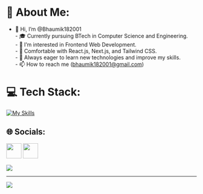 # 💫 About Me:
- 👋 Hi, I’m @Bhaumik182001 <br>- 🎓 Currently pursuing BTech in Computer Science and Engineering. <br>- 👀 I’m interested in Frontend Web Development.<br>- 🔭 Comfortable with React.js, Next.js, and Tailwind CSS.<br>- 🌱 Always eager to learn new technologies and improve my skills.<br>- 📫 How to reach me (bhaumik182001@gmail.com)

# 💻 Tech Stack:
[![My Skills](https://skillicons.dev/icons?i=js,html,css,firebase,git,github,graphql,materialui,mysql,netlify,nextjs,nodejs,postgres,react,solidity,supabase,tailwind,vscode)](https://skillicons.dev)

## 🌐 Socials:
<div style={{display: flex}}>
  <a href="https://www.linkedin.com/in/bhaumik182001/"><img src="https://cdn-icons-png.flaticon.com/512/174/174857.png" width="40" height="40"/></a>
  <a href="https://bhaumik-portfolio.netlify.app/"><img width="40" height="40" src="https://i.postimg.cc/XJz7jwNP/coding.png" />
</a>
</div>


![](https://quotes-github-readme.vercel.app/api?type=horizontal&theme=tokyonight)

---
[![](https://visitcount.itsvg.in/api?id=@Bhaumik182001&icon=0&color=0)](https://visitcount.itsvg.in)

<!-- Proudly created with GPRM ( https://gprm.itsvg.in ) -->
